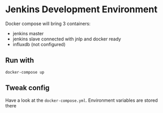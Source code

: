 # Jenkins Development Environment

Docker compose will bring 3 containers:
 - jenkins master
 - jenkins slave connected with jnlp and docker ready
 - influxdb (not configured)

## Run with

```
docker-compose up
```

## Tweak config

Have a look at the `docker-compose.yml`. Environment variables are stored there